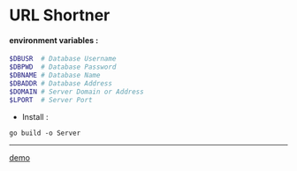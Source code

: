 # URL Shortner

#### environment variables :

```bash
$DBUSR  # Database Username
$DBPWD  # Database Password
$DBNAME # Database Name
$DBADDR # Database Address
$DOMAIN # Server Domain or Address
$LPORT  # Server Port
```

- Install :
```
go build -o Server
```


---

[demo](https://shortmeurl.herokuapp.com/index/)
